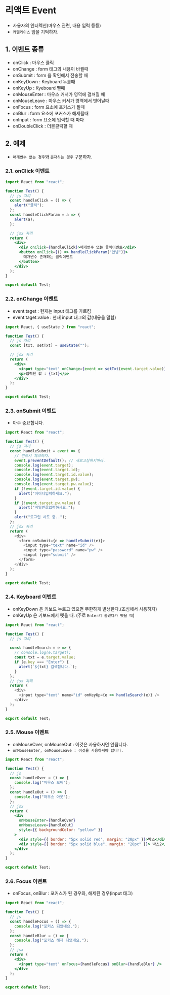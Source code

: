 # 리액트 Event

- 사용자의 인터렉션(마우스 관련, 내용 입력 등등)
- `카멜케이스` 임을 기억하자.

## 1. 이벤트 종류

- onClick : 마우스 클릭
- onChange : form 태그의 내용이 바뀔때
- onSubmit : form 을 확인해서 전송할 때
- onKeyDown : Keyboard 누를때
- onKeyUp : Kyeboard 뗄때
- onMouseEnter : 마우스 커서가 영역에 걸쳐질 때
- onMouseLeave : 마우스 커서가 영역에서 벗어날때
- onFocus : form 요소에 포커스가 될때
- onBlur : form 요소에 포커스가 해제될때
- onInput : form 요소에 입력할 때 마다
- onDoubleClick : 더블클릭할 때

## 2. 예제

- `매개변수 없는 경우`와 `존재하는 경우` 구분하자.

### 2.1. onClick 이벤트

```jsx
import React from "react";

function Test() {
  // js 자리
  const handleClick = () => {
    alert("클릭");
  };
  const handleClickParam = a => {
    alert(a);
  };

  // jsx 자리
  return (
    <div>
      <div onClick={handleClick}>매개변수 없는 클릭이벤트</div>
      <button onClick={() => handleClickParam("안녕")}>
        매개변수 존재하는 클릭이벤트
      </button>
    </div>
  );
}

export default Test;
```

### 2.2. onChange 이벤트

- event.taget : 현재는 input 태그를 가르킴
- event.taget.value : 현재 input 태그의 값(내용을 말함)

```jsx
import React, { useState } from "react";

function Test() {
  // js 자리
  const [txt, setTxt] = useState("");

  // jsx 자리
  return (
    <div>
      <input type="text" onChange={event => setTxt(event.target.value)} />
      <p>입력된 값 : {txt}</p>
    </div>
  );
}

export default Test;
```

### 2.3. onSubmit 이벤트

- 아주 중요합니다.

```js
import React from "react";

function Test() {
  // js 자리
  const handleSubmit = event => {
    // 반드시 체크하자.
    event.preventDefault(); // 새로고침하지마라.
    console.log(event.target);
    console.log(event.target.id);
    console.log(event.target.id.value);
    console.log(event.target.pw);
    console.log(event.target.pw.value);
    if (!event.target.id.value) {
      alert("아이디입력하세요.");
    }
    if (!event.target.pw.value) {
      alert("비밀번호입력하세요.");
    }
    alert("로그인 시도 중..");
  };
  // jsx 자리
  return (
    <div>
      <form onSubmit={e => handleSubmit(e)}>
        <input type="text" name="id" />
        <input type="password" name="pw" />
        <input type="submit" />
      </form>
    </div>
  );
}

export default Test;
```

### 2.4. Keyboard 이벤트

- onKeyDown 은 키보드 누르고 있으면 무한하게 발생한다.(조심해서 사용하자)
- onKeyUp 은 키보드에서 뗏을 때. (주로 `Enter키 눌렀다가 뗏을 때`)

```js
import React from "react";

function Test() {
  // js 자리

  const handleSearch = e => {
    // console.log(e.target);
    const txt = e.target.value;
    if (e.key === "Enter") {
      alert(`${txt} 검색합니다.`);
    }
  };
  // jsx 자리
  return (
    <div>
      <input type="text" name="id" onKeyUp={e => handleSearch(e)} />
    </div>
  );
}

export default Test;
```

### 2.5. Mouse 이벤트

- onMouseOver, onMouseOut : 이것은 사용하시면 안됩니다.
- `onMouseEnter, onMouseLeave : 이것을 사용하셔야 합니다.`

```jsx
import React from "react";

function Test() {
  // js
  const handleOver = () => {
    console.log("마우스 오버");
  };
  const handleOut = () => {
    console.log("마우스 아웃");
  };
  // jsx
  return (
    <div
      onMouseEnter={handleOver}
      onMouseLeave={handleOut}
      style={{ backgroundColor: "yellow" }}
    >
      <div style={{ border: "5px solid red", margin: "20px" }}>박스</div>
      <div style={{ border: "5px solid blue", margin: "20px" }}> 박스2</div>
    </div>
  );
}

export default Test;
```

### 2.6. Focus 이벤트

- onFocus, onBlur : 포커스가 된 경우와, 해제된 경우(input 태그)

```jsx
import React from "react";

function Test() {
  // js
  const handleFocus = () => {
    console.log("포커스 되었네요.");
  };
  const handleBlur = () => {
    console.log("포커스 해제 되었네요.");
  };
  // jsx
  return (
    <div>
      <input type="text" onFocus={handleFocus} onBlur={handleBlur} />
    </div>
  );
}

export default Test;
```
